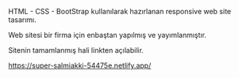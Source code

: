 HTML - CSS - BootStrap kullanılarak hazırlanan responsive web site tasarımı. 

Web sitesi bir firma için enbaştan yapılmış ve yayımlanmıştır. 

Sitenin tamamlanmış hali linkten açılabilir.

https://super-salmiakki-54475e.netlify.app/
